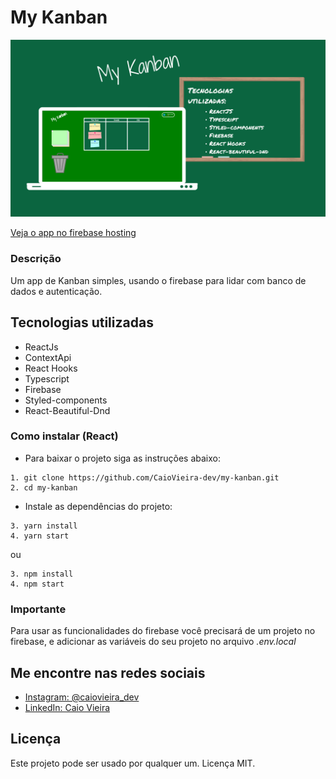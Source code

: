 # My Kanban
<img src="./.github/banner.png">

[Veja o app no firebase hosting](https://my-kanban-caiovieira-dev.web.app/)
### Descrição
Um app de Kanban simples, usando o firebase para lidar com banco de dados e autenticação. 

## Tecnologias utilizadas
- ReactJs
- ContextApi
- React Hooks
- Typescript
- Firebase 
- Styled-components
- React-Beautiful-Dnd

### Como instalar (React)

* Para baixar o projeto siga as instruções abaixo:

```
1. git clone https://github.com/CaioVieira-dev/my-kanban.git
2. cd my-kanban
```

* Instale as dependências do projeto:

```
3. yarn install
4. yarn start
```

ou

```
3. npm install
4. npm start
```
### Importante
Para usar as funcionalidades do firebase você precisará de um projeto no firebase, e adicionar as variáveis do seu projeto no arquivo *.env.local*
## Me encontre nas redes sociais
- [Instagram: @caiovieira_dev](https://www.instagram.com/caiovieira_dev/)
- [LinkedIn: Caio Vieira](https://www.linkedin.com/in/caio-vieira-b1aab9201/)

## Licença
Este projeto pode ser usado por qualquer um. Licença MIT.



